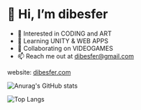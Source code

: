 # 👋 Hi, I’m dibesfer
- 👀 Interested in CODING and ART
- 🌱 Learning UNITY & WEB APPS
- 💞️ Collaborating on VIDEOGAMES
- 📫 Reach me out at dibesfer@gmail.com

website: [dibesfer.com](https://dibesfer.com)

![Anurag's GitHub stats](https://github-readme-stats.vercel.app/api?username=dibesfer&show_icons=true&theme=radical)

![Top Langs](https://github-readme-stats.vercel.app/api/top-langs/?username=dibesfer&layout=compact&theme=radical)
